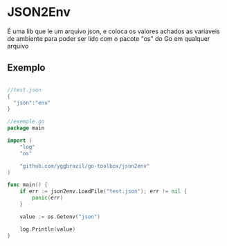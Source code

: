 # JSON2Env #

É uma lib que le um arquivo json, e coloca os valores achados as variaveis de ambiente para poder ser lido com o pacote "os" do Go em qualquer arquivo 


## Exemplo ##

```go

//test.json
{
  "json":"env"
}

//exemple.go
package main

import (
	"log"
	"os"

	"github.com/yggbrazil/go-toolbox/json2env"
)

func main() {
	if err := json2env.LoadFile("test.json"); err != nil {
		panic(err)
	}

	value := os.Getenv("json")

	log.Println(value)
}
```